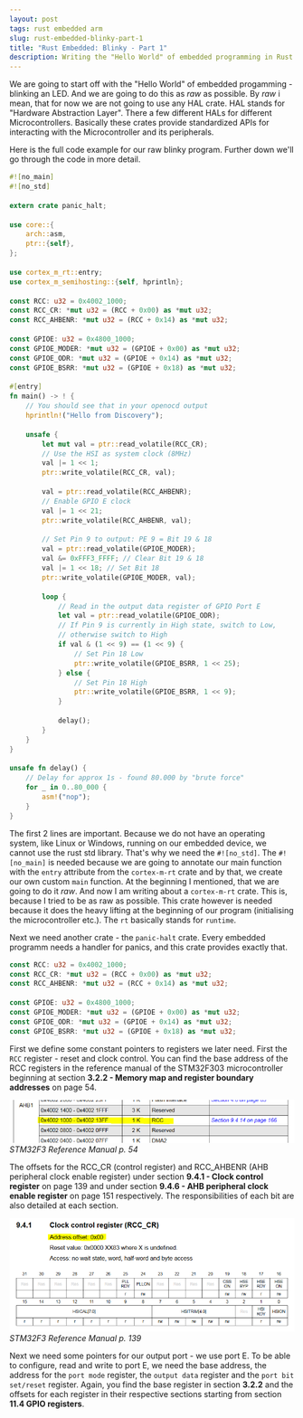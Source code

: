 ```yaml
---
layout: post
tags: rust embedded arm
slug: rust-embedded-blinky-part-1
title: "Rust Embedded: Blinky - Part 1"
description: Writing the "Hello World" of embedded programming in Rust.
---
```


We are going to start off with the "Hello World" of embedded progamming - blinking an LED. And we are going to do this as *raw* as possible. By *raw* i mean, that for now we are not going to use any HAL crate. HAL stands for "Hardware Abstraction Layer". There a few different HALs for different Microcontrollers. Basically these crates provide standardized APIs for interacting with the Microcontroller and its peripherals.

Here is the full code example for our raw blinky program. Further down we'll go through the code in more detail.

```rust
#![no_main]
#![no_std]

extern crate panic_halt;

use core::{
    arch::asm,
    ptr::{self},
};

use cortex_m_rt::entry;
use cortex_m_semihosting::{self, hprintln};

const RCC: u32 = 0x4002_1000;
const RCC_CR: *mut u32 = (RCC + 0x00) as *mut u32;
const RCC_AHBENR: *mut u32 = (RCC + 0x14) as *mut u32;

const GPIOE: u32 = 0x4800_1000;
const GPIOE_MODER: *mut u32 = (GPIOE + 0x00) as *mut u32;
const GPIOE_ODR: *mut u32 = (GPIOE + 0x14) as *mut u32;
const GPIOE_BSRR: *mut u32 = (GPIOE + 0x18) as *mut u32;

#[entry]
fn main() -> ! {
    // You should see that in your openocd output
    hprintln!("Hello from Discovery");

    unsafe {
        let mut val = ptr::read_volatile(RCC_CR);
        // Use the HSI as system clock (8MHz)
        val |= 1 << 1;
        ptr::write_volatile(RCC_CR, val);

        val = ptr::read_volatile(RCC_AHBENR);
        // Enable GPIO E clock
        val |= 1 << 21;
        ptr::write_volatile(RCC_AHBENR, val);

        // Set Pin 9 to output: PE 9 = Bit 19 & 18
        val = ptr::read_volatile(GPIOE_MODER);
        val &= 0xFFF3_FFFF; // Clear Bit 19 & 18
        val |= 1 << 18; // Set Bit 18
        ptr::write_volatile(GPIOE_MODER, val);

        loop {
            // Read in the output data register of GPIO Port E
            let val = ptr::read_volatile(GPIOE_ODR);
            // If Pin 9 is currently in High state, switch to Low, 
            // otherwise switch to High
            if val & (1 << 9) == (1 << 9) {
                // Set Pin 18 Low
                ptr::write_volatile(GPIOE_BSRR, 1 << 25);
            } else {
                // Set Pin 18 High
                ptr::write_volatile(GPIOE_BSRR, 1 << 9);
            }

            delay();
        }
    }
}

unsafe fn delay() {
    // Delay for approx 1s - found 80.000 by "brute force"
    for _ in 0..80_000 {
        asm!("nop");
    }
}
```

The first 2 lines are important. Because we do not have an operating system, like Linux or Windows, running on our embedded device, we cannot use the rust std library. That's why we need the `#![no_std]`. The `#![no_main]` is needed because we are going to annotate our main function with the `entry` attribute from the `cortex-m-rt` crate and by that, we create our own custom `main` function. At the beginning I mentioned, that we are going to do it *raw*. And now I am writing about a `cortex-m-rt` crate. This is, because I tried to be as raw as possible. This crate however is needed because it does the heavy lifting at the beginning of our program (initialising the microcontroller etc.). The `rt` basically stands for `runtime`.

Next we need another crate - the `panic-halt` crate. Every embedded programm needs a handler for panics, and this crate provides exactly that.

```rust
const RCC: u32 = 0x4002_1000;
const RCC_CR: *mut u32 = (RCC + 0x00) as *mut u32;
const RCC_AHBENR: *mut u32 = (RCC + 0x14) as *mut u32;

const GPIOE: u32 = 0x4800_1000;
const GPIOE_MODER: *mut u32 = (GPIOE + 0x00) as *mut u32;
const GPIOE_ODR: *mut u32 = (GPIOE + 0x14) as *mut u32;
const GPIOE_BSRR: *mut u32 = (GPIOE + 0x18) as *mut u32;
```

First we define some constant pointers to registers we later need. First the `RCC` register - reset and clock control. You can find the base address of the RCC registers in the reference manual of the STM32F303 microcontroller beginning at section **3.2.2 - Memory map and register boundary addresses** on page 54.

![RCC screenshot of register address map](/assets/images/posts/re-part-1/stm32f3_rcc.png)
*STM32F3 Reference Manual p. 54*

The offsets for the RCC_CR (control register) and RCC_AHBENR (AHB peripheral clock enable register) under section **9.4.1 - Clock control register** on page 139 and under section **9.4.6 - AHB peripheral clock enable register** on page 151 respectively. The responsibilities of each bit are also detailed at each section.

![RCC_CR screenshot of control register details](/assets/images/posts/re-part-1/stm32f3_rcc_cr.png)
*STM32F3 Reference Manual p. 139*

Next we need some pointers for our output port - we use port E. To be able to configure, read and write to port E, we need the base address, the address for the `port mode` register, the `output data` register and the `port bit set/reset` register. Again, you find the base register in section **3.2.2** and the offsets for each register in their respective sections starting from section **11.4 GPIO registers**.